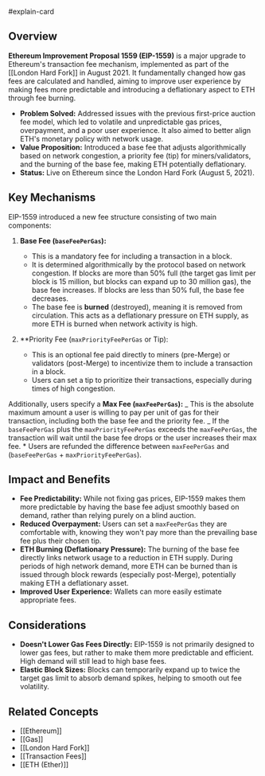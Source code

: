 #explain-card

## Overview

**Ethereum Improvement Proposal 1559 (EIP-1559)** is a major upgrade to Ethereum's transaction fee mechanism, implemented as part of the [[London Hard Fork]] in August 2021. It fundamentally changed how gas fees are calculated and handled, aiming to improve user experience by making fees more predictable and introducing a deflationary aspect to ETH through fee burning.

- **Problem Solved:** Addressed issues with the previous first-price auction fee model, which led to volatile and unpredictable gas prices, overpayment, and a poor user experience. It also aimed to better align ETH's monetary policy with network usage.
- **Value Proposition:** Introduced a base fee that adjusts algorithmically based on network congestion, a priority fee (tip) for miners/validators, and the burning of the base fee, making ETH potentially deflationary.
- **Status:** Live on Ethereum since the London Hard Fork (August 5, 2021).

## Key Mechanisms

EIP-1559 introduced a new fee structure consisting of two main components:

1.  **Base Fee (`baseFeePerGas`):**

    - This is a mandatory fee for including a transaction in a block.
    - It is determined algorithmically by the protocol based on network congestion. If blocks are more than 50% full (the target gas limit per block is 15 million, but blocks can expand up to 30 million gas), the base fee increases. If blocks are less than 50% full, the base fee decreases.
    - The base fee is **burned** (destroyed), meaning it is removed from circulation. This acts as a deflationary pressure on ETH supply, as more ETH is burned when network activity is high.

2.  \*\*Priority Fee (`maxPriorityFeePerGas` or Tip):
    - This is an optional fee paid directly to miners (pre-Merge) or validators (post-Merge) to incentivize them to include a transaction in a block.
    - Users can set a tip to prioritize their transactions, especially during times of high congestion.

Additionally, users specify a **Max Fee (`maxFeePerGas`):**
_ This is the absolute maximum amount a user is willing to pay per unit of gas for their transaction, including both the base fee and the priority fee.
_ If the `baseFeePerGas` plus the `maxPriorityFeePerGas` exceeds the `maxFeePerGas`, the transaction will wait until the base fee drops or the user increases their max fee. \* Users are refunded the difference between `maxFeePerGas` and (`baseFeePerGas` + `maxPriorityFeePerGas`).

## Impact and Benefits

- **Fee Predictability:** While not fixing gas prices, EIP-1559 makes them more predictable by having the base fee adjust smoothly based on demand, rather than relying purely on a blind auction.
- **Reduced Overpayment:** Users can set a `maxFeePerGas` they are comfortable with, knowing they won't pay more than the prevailing base fee plus their chosen tip.
- **ETH Burning (Deflationary Pressure):** The burning of the base fee directly links network usage to a reduction in ETH supply. During periods of high network demand, more ETH can be burned than is issued through block rewards (especially post-Merge), potentially making ETH a deflationary asset.
- **Improved User Experience:** Wallets can more easily estimate appropriate fees.

## Considerations

- **Doesn't Lower Gas Fees Directly:** EIP-1559 is not primarily designed to lower gas fees, but rather to make them more predictable and efficient. High demand will still lead to high base fees.
- **Elastic Block Sizes:** Blocks can temporarily expand up to twice the target gas limit to absorb demand spikes, helping to smooth out fee volatility.

## Related Concepts

- [[Ethereum]]
- [[Gas]]
- [[London Hard Fork]]
- [[Transaction Fees]]
- [[ETH (Ether)]]
